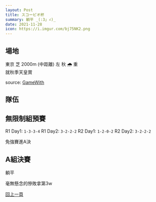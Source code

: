 ```yaml
---
layout: Post
title: スコーピオ杯
summary: 躺平 _(:3」∠)_ 
date: 2021-11-28
icon: https://i.imgur.com/bj75NK2.png
---
```



## 場地

<div class="font-bold text-xl">東京 芝 2000m (中距離) 左 秋 🌧️ 重</div>
就秋季天皇賞

source: [GameWith](https://gamewith.jp/uma-musume/article/show/303393)

## 隊伍



## 無限制組預賽


R1 Day1: `1-3-3-4`
R1 Day2: `3-2-2-2`
R2 Day1: `1-2-0-2`
R2 Day2: `3-2-2-2`

免強賽進A決


## A組決賽

躺平

毫無懸念的慘敗拿第3w


[回上一頁](../README.md)
